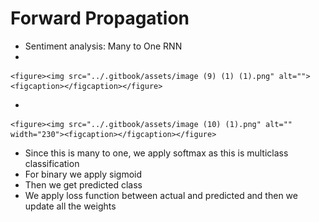 # Forward Propagation

* Sentiment analysis: Many to One RNN
*

    <figure><img src="../.gitbook/assets/image (9) (1) (1).png" alt=""><figcaption></figcaption></figure>
*

    <figure><img src="../.gitbook/assets/image (10) (1).png" alt="" width="230"><figcaption></figcaption></figure>
* Since this is many to one, we apply softmax as this is multiclass classification
* For binary we apply sigmoid
* Then we get predicted class
* We apply loss function between actual and predicted and then we update all the weights
